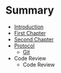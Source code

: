 # Summary

* [Introduction](README.md)
* [First Chapter](chapter1.md)
* [Second Chapter](chapter2.md)
* [Protocol](protocol.md)
   * [Git](protocol/git.md)
* Code Review
   * Code Review


